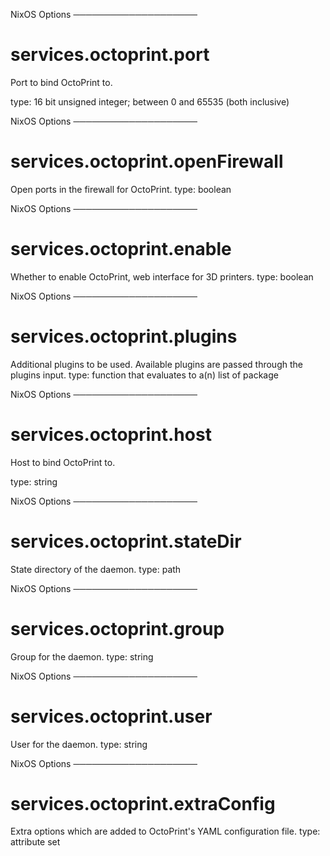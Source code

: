 NixOS Options
────────────────────
# services.octoprint.port
Port to bind OctoPrint to.

type: 16 bit unsigned integer; between 0 and 65535 (both inclusive)


NixOS Options
────────────────────
# services.octoprint.openFirewall
Open ports in the firewall for OctoPrint.
type: boolean


NixOS Options
────────────────────
# services.octoprint.enable
Whether to enable OctoPrint, web interface for 3D printers.
type: boolean


NixOS Options
────────────────────
# services.octoprint.plugins
Additional plugins to be used. Available plugins are passed through the plugins input.
type: function that evaluates to a(n) list of package


NixOS Options
────────────────────
# services.octoprint.host
Host to bind OctoPrint to.

type: string


NixOS Options
────────────────────
# services.octoprint.stateDir
State directory of the daemon.
type: path


NixOS Options
────────────────────
# services.octoprint.group
Group for the daemon.
type: string


NixOS Options
────────────────────
# services.octoprint.user
User for the daemon.
type: string


NixOS Options
────────────────────
# services.octoprint.extraConfig
Extra options which are added to OctoPrint's YAML configuration file.
type: attribute set


